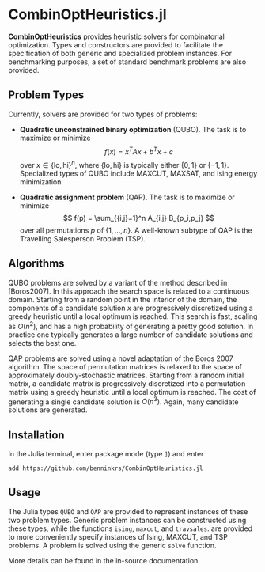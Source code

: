 # CombinOptHeuristics.jl
**CombinOptHeuristics** provides heuristic solvers for combinatorial optimization. Types and constructors are provided to facilitate the specification of both generic and specialized problem instances. For benchmarking purposes, a set of standard benchmark problems are also provided.

## Problem Types

Currently, solvers are provided for two types of problems: 

- **Quadratic unconstrained binary optimization**  (QUBO).  The task is to maximize or minimize 
  $$  f(x) = x^T A x + b^T x + c $$
  over $x \in \{\text{lo},\text{hi}\}^n$, where $\{\text{lo},\text{hi}\}$  is typically either $\{0,1\}$ or $\{-1,1\}$. Specialized types of QUBO include MAXCUT, MAXSAT, and Ising energy minimization. 

- **Quadratic assignment problem** (QAP). The task is to maximize or minimize
  $$ f(p) = \sum_{{i,j}=1}^n A_{i,j} B_{p_i,p_j} $$
  over all permutations $p$ of $\{1,\ldots,n\}$. A well-known subtype of  QAP is the Travelling Salesperson Problem (TSP).


## Algorithms

QUBO problems are solved by a variant of the method described in [Boros2007].  In this approach the search space is relaxed to a continuous domain. Starting from a random point in the interior of the domain, the components of a candidate solution $x$ are progressively discretized using a greedy heuristic until a local optimum is reached. This search is fast, scaling as $O(n^2)$, and has a high probability of generating a pretty good solution. In practice one typically generates a large number of candidate solutions and selects the best one.

QAP problems are solved using a novel adaptation of the Boros 2007 algorithm.  The space of permutation matrices is relaxed to the space of approximately doubly-stochastic matrices.  Starting from a random initial matrix, a candidate matrix is progressively discretized into a permutation matrix using a greedy heuristic until a local optimum is reached. The cost of generating a single candidate solution is $O(n^3)$.  Again, many candidate solutions are generated.


## Installation
In the Julia terminal, enter package mode (type `]`) and enter

```add https://github.com/benninkrs/CombinOptHeuristics.jl```


## Usage

The Julia types `QUBO` and `QAP` are provided to represent instances of these two problem types. Generic problem instances can be constructed using these types, while the functions `ising`, `maxcut`, and `travsales`. are provided to more conveniently specify instances of Ising, MAXCUT, and TSP problems. A problem is solved using the generic `solve` function.

More details can be found in the in-source documentation.